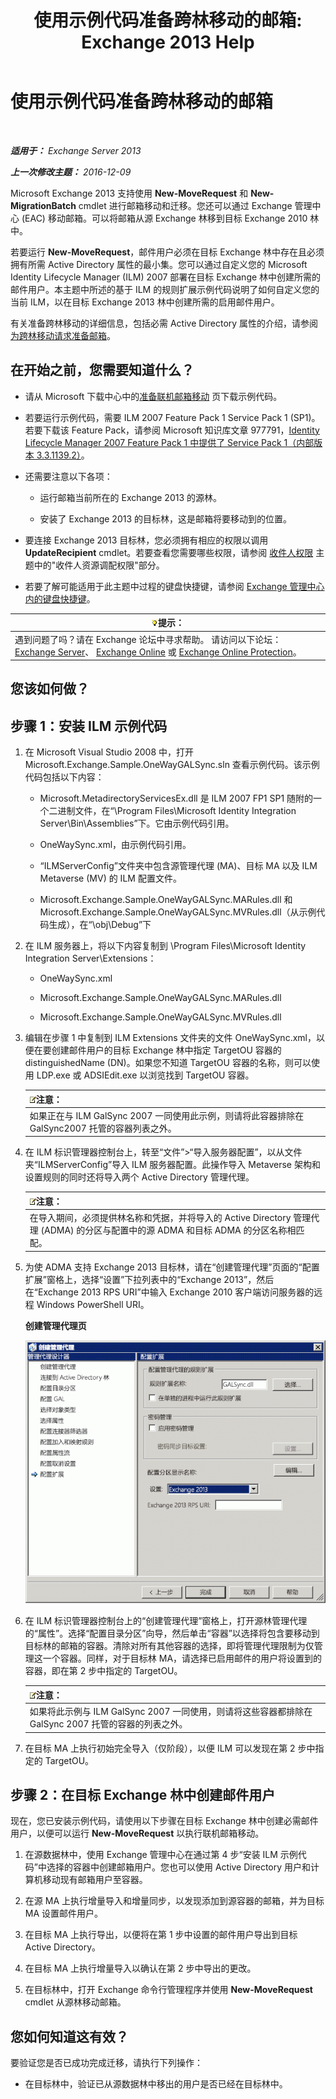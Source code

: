 ﻿---
title: '使用示例代码准备跨林移动的邮箱: Exchange 2013 Help'
TOCTitle: 使用示例代码准备跨林移动的邮箱
ms:assetid: f35ac7a5-bb84-4653-b6d0-65906e93627b
ms:mtpsurl: https://technet.microsoft.com/zh-cn/library/Ee861124(v=EXCHG.150)
ms:contentKeyID: 50491975
ms.date: 01/11/2018
mtps_version: v=EXCHG.150
ms.translationtype: HT
---

# 使用示例代码准备跨林移动的邮箱

 

_**适用于：** Exchange Server 2013_

_**上一次修改主题：** 2016-12-09_

Microsoft Exchange 2013 支持使用 **New-MoveRequest** 和 **New-MigrationBatch** cmdlet 进行邮箱移动和迁移。您还可以通过 Exchange 管理中心 (EAC) 移动邮箱。可以将邮箱从源 Exchange 林移到目标 Exchange 2010 林中。

若要运行 **New-MoveRequest**，邮件用户必须在目标 Exchange 林中存在且必须拥有所需 Active Directory 属性的最小集。您可以通过自定义您的 Microsoft Identity Lifecycle Manager (ILM) 2007 部署在目标 Exchange 林中创建所需的邮件用户。本主题中所述的基于 ILM 的规则扩展示例代码说明了如何自定义您的当前 ILM，以在目标 Exchange 2013 林中创建所需的启用邮件用户。

有关准备跨林移动的详细信息，包括必需 Active Directory 属性的介绍，请参阅[为跨林移动请求准备邮箱](prepare-mailboxes-for-cross-forest-move-requests-exchange-2013-help.md)。

## 在开始之前，您需要知道什么？

  - 请从 Microsoft 下载中心中的[准备联机邮箱移动](https://go.microsoft.com/fwlink/p/?linkid=177882) 页下载示例代码。

  - 若要运行示例代码，需要 ILM 2007 Feature Pack 1 Service Pack 1 (SP1)。若要下载该 Feature Pack，请参阅 Microsoft 知识库文章 977791，[Identity Lifecycle Manager 2007 Feature Pack 1 中提供了 Service Pack 1（内部版本 3.3.1139.2）](http://go.microsoft.com/fwlink/p/?linkid=3052&kbid=977791)。

  - 还需要注意以下各项：
    
      - 运行邮箱当前所在的 Exchange 2013 的源林。
    
      - 安装了 Exchange 2013 的目标林，这是邮箱将要移动到的位置。

  - 要连接 Exchange 2013 目标林，您必须拥有相应的权限以调用 **UpdateRecipient** cmdlet。若要查看您需要哪些权限，请参阅 [收件人权限](recipients-permissions-exchange-2013-help.md) 主题中的"收件人资源调配权限"部分。

  - 若要了解可能适用于此主题中过程的键盘快捷键，请参阅 [Exchange 管理中心内的键盘快捷键](keyboard-shortcuts-in-the-exchange-admin-center-exchange-online-protection-help.md)。

<table>
<thead>
<tr class="header">
<th><img src="images/Bb124558.tip(EXCHG.150).gif" title="提示" alt="提示" />提示：</th>
</tr>
</thead>
<tbody>
<tr class="odd">
<td>遇到问题了吗？请在 Exchange 论坛中寻求帮助。 请访问以下论坛：<a href="https://go.microsoft.com/fwlink/p/?linkid=60612">Exchange Server</a>、 <a href="https://go.microsoft.com/fwlink/p/?linkid=267542">Exchange Online</a> 或 <a href="https://go.microsoft.com/fwlink/p/?linkid=285351">Exchange Online Protection</a>。</td>
</tr>
</tbody>
</table>


## 您该如何做？

## 步骤 1：安装 ILM 示例代码

1.  在 Microsoft Visual Studio 2008 中，打开 Microsoft.Exchange.Sample.OneWayGALSync.sln 查看示例代码。该示例代码包括以下内容：
    
      - Microsoft.MetadirectoryServicesEx.dll 是 ILM 2007 FP1 SP1 随附的一个二进制文件，在“\\Program Files\\Microsoft Identity Integration Server\\Bin\\Assemblies”下。它由示例代码引用。
    
      - OneWaySync.xml，由示例代码引用。
    
      - “ILMServerConfig”文件夹中包含源管理代理 (MA)、目标 MA 以及 ILM Metaverse (MV) 的 ILM 配置文件。
    
      - Microsoft.Exchange.Sample.OneWayGALSync.MARules.dll 和 Microsoft.Exchange.Sample.OneWayGALSync.MVRules.dll（从示例代码生成），在“\\obj\\Debug”下

2.  在 ILM 服务器上，将以下内容复制到 \\Program Files\\Microsoft Identity Integration Server\\Extensions：
    
      - OneWaySync.xml
    
      - Microsoft.Exchange.Sample.OneWayGALSync.MARules.dll
    
      - Microsoft.Exchange.Sample.OneWayGALSync.MVRules.dll

3.  编辑在步骤 1 中复制到 ILM Extensions 文件夹的文件 OneWaySync.xml，以便在要创建邮件用户的目标 Exchange 林中指定 TargetOU 容器的 distinguishedName (DN)。如果您不知道 TargetOU 容器的名称，则可以使用 LDP.exe 或 ADSIEdit.exe 以浏览找到 TargetOU 容器。
    
    <table>
    <thead>
    <tr class="header">
    <th><img src="images/Bb124558.note(EXCHG.150).gif" title="注意" alt="注意" />注意：</th>
    </tr>
    </thead>
    <tbody>
    <tr class="odd">
    <td>如果正在与 ILM GalSync 2007 一同使用此示例，则请将此容器排除在 GalSync2007 托管的容器列表之外。</td>
    </tr>
    </tbody>
    </table>


4.  在 ILM 标识管理器控制台上，转至“文件”\>“导入服务器配置”，以从文件夹“ILMServerConfig”导入 ILM 服务器配置。此操作导入 Metaverse 架构和设置规则的同时还将导入两个 Active Directory 管理代理。
    
    <table>
    <thead>
    <tr class="header">
    <th><img src="images/Bb124558.note(EXCHG.150).gif" title="注意" alt="注意" />注意：</th>
    </tr>
    </thead>
    <tbody>
    <tr class="odd">
    <td>在导入期间，必须提供林名称和凭据，并将导入的 Active Directory 管理代理 (ADMA) 的分区与配置中的源 ADMA 和目标 ADMA 的分区名称相匹配。</td>
    </tr>
    </tbody>
    </table>


5.  为使 ADMA 支持 Exchange 2013 目标林，请在“创建管理代理”页面的“配置扩展”窗格上，选择“设置”下拉列表中的“Exchange 2013”，然后在“Exchange 2013 RPS URI”中输入 Exchange 2010 客户端访问服务器的远程 Windows PowerShell URI。
    
    **创建管理代理页**
    
    ![Exchange 2010 管理代理设置](images/Aa998597.8f403cda-e5e4-4edf-887f-c1ed46cee3f5(EXCHG.150).gif "Exchange 2010 管理代理设置")  

6.  在 ILM 标识管理器控制台上的“创建管理代理”窗格上，打开源林管理代理的“属性”。选择“配置目录分区”向导，然后单击“容器”以选择将包含要移动到目标林的邮箱的容器。清除对所有其他容器的选择，即将管理代理限制为仅管理这一个容器。同样，对于目标林 MA，请选择已启用邮件的用户将设置到的容器，即在第 2 步中指定的 TargetOU。
    
    <table>
    <thead>
    <tr class="header">
    <th><img src="images/Bb124558.note(EXCHG.150).gif" title="注意" alt="注意" />注意：</th>
    </tr>
    </thead>
    <tbody>
    <tr class="odd">
    <td>如果将此示例与 ILM GalSync 2007 一同使用，则请将这些容器都排除在 GalSync 2007 托管的容器的列表之外。</td>
    </tr>
    </tbody>
    </table>


7.  在目标 MA 上执行初始完全导入（仅阶段），以便 ILM 可以发现在第 2 步中指定的 TargetOU。

## 步骤 2：在目标 Exchange 林中创建邮件用户

现在，您已安装示例代码，请使用以下步骤在目标 Exchange 林中创建必需邮件用户，以便可以运行 **New-MoveRequest** 以执行联机邮箱移动。

1.  在源数据林中，使用 Exchange 管理中心在通过第 4 步“安装 ILM 示例代码”中选择的容器中创建邮箱用户。您也可以使用 Active Directory 用户和计算机移动现有邮箱用户至容器。

2.  在源 MA 上执行增量导入和增量同步，以发现添加到源容器的邮箱，并为目标 MA 设置邮件用户。

3.  在目标 MA 上执行导出，以便将在第 1 步中设置的邮件用户导出到目标 Active Directory。

4.  在目标 MA 上执行增量导入以确认在第 2 步中导出的更改。

5.  在目标林中，打开 Exchange 命令行管理程序并使用 **New-MoveRequest** cmdlet 从源林移动邮箱。

## 您如何知道这有效？

要验证您是否已成功完成迁移，请执行下列操作：

  - 在目标林中，验证已从源数据林中移出的用户是否已经在目标林中。

